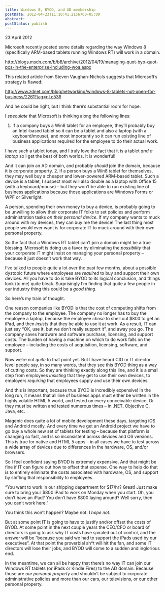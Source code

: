 ```yaml
---
title: Windows 8, BYOD, and AD membership
postDate: 2012-04-23T11:10:41.2156763-05:00
abstract: 
postStatus: publish
---
```

23 April 2012

Microsoft recently posted some details regarding the way Windows 8 (specifically ARM-based tablets running Windows RT) will work in a domain.

http://blogs.msdn.com/b/b8/archive/2012/04/19/managing-quot-byo-quot-pcs-in-the-enterprise-including-woa.aspx

This related article from Steven Vaughan-Nichols suggests that Microsoft’s strategy is flawed:

http://www.zdnet.com/blog/networking/windows-8-tablets-not-open-for-business/2261?tag=nl.e539

And he could be right, but I think there’s substantial room for hope.

I *speculate* that Microsoft is thinking along the following lines:

1. If a company buys a Win8 tablet for an employee, they’ll probably buy an Intel-based tablet so it can be a tablet and also a laptop (with a keyboard/mouse), and most importantly so it can run existing line of business applications required for the employee to do their actual work.

I have such a tablet today, and I truly love the fact that it is a tablet *and a laptop* so I get the best of both worlds. It is wonderful!

And it can join an AD domain, and probably *should* join the domain, because it is corporate property.
2. If a person buys a Win8 tablet for themselves, they may well buy a cheaper and lower-powered ARM-based tablet. Such a device is a tablet, I suspect most will also double as a laptop with Office 15 (with a keyboard/mouse) – but they won’t be able to run existing line of business applications because those applications are Windows Forms or WPF or Silverlight.

A person, spending their own money to buy a device, is probably going to be unwilling to allow their corporate IT folks to set policies and perform administration tasks *on their personal device*. If my company wants to muck around with my devices, they can buy me the device! The last thing most people would ever want is for corporate IT to muck around with their own personal property.

So the fact that a Windows RT tablet can’t join a domain might be a true blessing. Microsoft is doing us a favor by eliminating the *possibility* that your corporate IT might insist on managing your personal property – because it just doesn’t work that way.


I’ve talked to people quite a lot over the past few months, about a possible dystopic future where employees are *required* to buy and support their own devices. All you have to do is take BYOD to its logical conclusion, and things look (to me) quite bleak. Surprisingly I’m finding that quite a few people in our industry thing this could be a *good thing*.

So here’s my train of thought.

One reason companies like BYOD is that the cost of computing shifts from the company to the employee. The company no longer has to buy the employee a laptop, because the employee *chose* to shell out $800 to get an iPad, and then *insists* that they be able to use it at work. As a result, IT can just say “OK, use it, but we don’t really support it”, and away you go. The company saves hardware and software purchase, licensing, and support costs. The burden of having a machine on which to do work falls on the employee – including the costs of acquisition, licensing, software, and support.

Now we’re not *quite* to that point yet. But I have heard CIO or IT director level people say, in so many words, that they see this BYOD thing as a way of cutting costs. So they are thinking exactly along this line, and it is a small step from employees *insisting* that they get to use their own devices, to employers *requiring* that employees supply and use their own devices.

And this is important, because true BYOD is incredibly expensive! In the long run, it means that all line of business apps must either be written in the highly volatile HTML 5 world, and tested on every conceivable device. Or they must be written and tested numerous times – in .NET, Objective C, Java, etc.

Magenic does quite a lot of mobile development these days, targeting iOS and Android mostly. And every time we get an Android project we have to go buy a whole new set of tablets for testing – because that platform is changing so fast, and is so inconsistent across devices and OS versions. This is true for native and HTML 5 apps – in all cases we have to test across a wide array of devices due to differences in the hardware, OS, and/or browsers.

So I feel confident saying BYOD is extremely expensive. And that might be fine if IT can figure out how to offset that expense. One way to help do that is to entirely eliminate the costs associated with hardware, OS, and support by shifting that responsibility to employees.

“You want to work in our shipping department for $17/hr? Great! Just make sure to bring your $800 iPad to work on Monday when you start. Oh, you don’t have an iPad? You don’t have $800 laying around? Well sorry, then you can’t work here.”

You think this won’t happen? Maybe not. I *hope not*.

But at some point IT is going to have to justify and/or offset the costs of BYOD. At some point in the next couple years the CEO/CFO or board of directors is going to ask why IT costs have spiraled out of control, and the answer will be “because you said we had to support the iPads used by our executives”. At that point the proverbial sh\*t will hit the fan, and some IT directors will lose their jobs, and BYOD will come to a sudden and inglorious end.

In the meantime, we can all be happy that there’s no way IT can join our Windows RT tablets (or iPads or Kindle Fires) to the AD domain. Because those are *our personal property* and shouldn’t be subject to corporate administrative policies and more than our cars, our televisions, or our other personal property.
